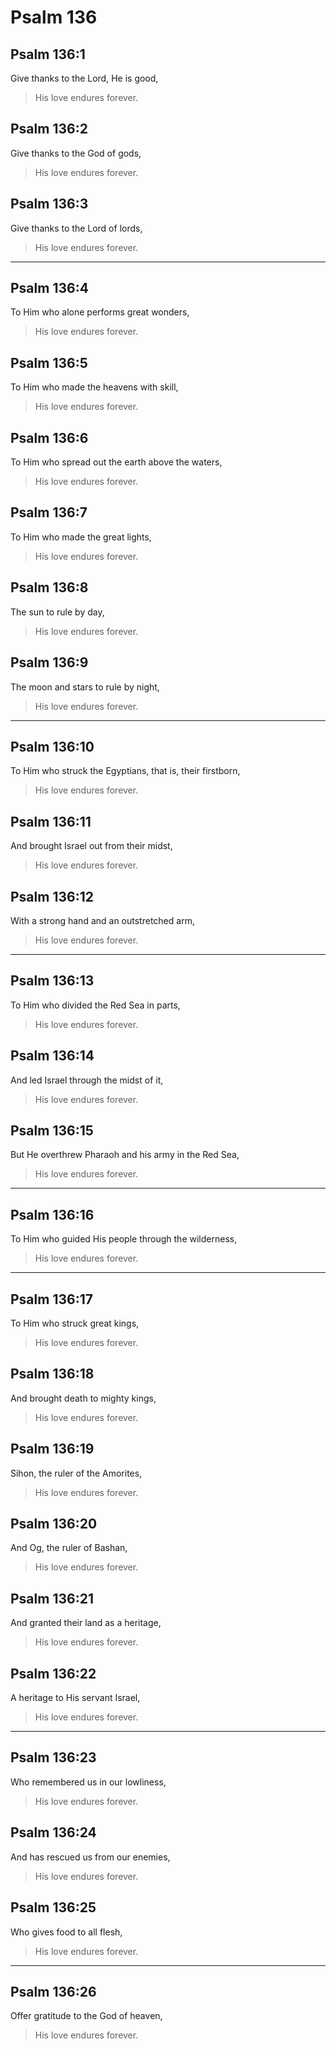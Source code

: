 # Psalm 136

## Psalm 136:1

Give thanks to the Lord, He is good,

> His love endures forever.

## Psalm 136:2

Give thanks to the God of gods,

> His love endures forever.

## Psalm 136:3

Give thanks to the Lord of lords,

> His love endures forever.

---

## Psalm 136:4

To Him who alone performs great wonders,

> His love endures forever.

## Psalm 136:5

To Him who made the heavens with skill,

> His love endures forever.

## Psalm 136:6

To Him who spread out the earth above the waters,

> His love endures forever.

## Psalm 136:7

To Him who made the great lights,

> His love endures forever.

## Psalm 136:8

The sun to rule by day,

> His love endures forever.

## Psalm 136:9

The moon and stars to rule by night,

> His love endures forever.

---

## Psalm 136:10

To Him who struck the Egyptians, that is, their firstborn,

> His love endures forever.

## Psalm 136:11

And brought Israel out from their midst,

> His love endures forever.

## Psalm 136:12

With a strong hand and an outstretched arm,

> His love endures forever.

---

## Psalm 136:13

To Him who divided the Red Sea in parts,

> His love endures forever.

## Psalm 136:14

And led Israel through the midst of it,

> His love endures forever.

## Psalm 136:15

But He overthrew Pharaoh and his army in the Red Sea,

> His love endures forever.

---

## Psalm 136:16

To Him who guided His people through the wilderness,

> His love endures forever.

---

## Psalm 136:17

To Him who struck great kings,

> His love endures forever.

## Psalm 136:18

And brought death to mighty kings,

> His love endures forever.

## Psalm 136:19

Sihon, the ruler of the Amorites,

> His love endures forever.

## Psalm 136:20

And Og, the ruler of Bashan,

> His love endures forever.

## Psalm 136:21

And granted their land as a heritage,

> His love endures forever.

## Psalm 136:22

A heritage to His servant Israel,

> His love endures forever.

---

## Psalm 136:23

Who remembered us in our lowliness,

> His love endures forever.

## Psalm 136:24

And has rescued us from our enemies,

> His love endures forever.

## Psalm 136:25

Who gives food to all flesh,

> His love endures forever.

---

## Psalm 136:26

Offer gratitude to the God of heaven,

> His love endures forever.
